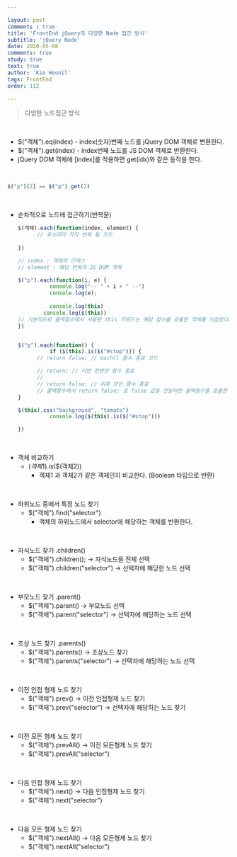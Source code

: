 ```yaml
---

layout: post
comments : true
title: 'FrontEnd jQuery의 다양한 Node 접근 방식'
subtitle: 'jQuery Node'
date: 2020-05-08
comments: true
study: true
text: true
author: 'Kim Heonil'
tags: FrontEnd
order: 112

---
```


> 다양한 노드접근 방식

<br>

- $("객체").eq(index) - index(숫자)번째 노드를 jQuery DOM 객체로 변환한다.
- $("객체").get(index) - index번째 노드를 JS DOM 객체로 반환한다.
- jQuery DOM 객체에 [index]를 적용하면 get(idx)와 같은 동작을 한다.

<br>

```javascript
$("p")[2] == $("p").get(2)
```

<br>

- 순차적으로 노드에 접근하기(반복문)

  ``` javascript
  $(객체).each(function(index, element) {
  		// 요소마다 각각 반복 될 코드
    
  })
  
  // index : 객체의 인덱스
  // element : 해당 반복의 JS DOM 객체
  
  $("p").each(function(i, e) {
  			console.log("-- " + i + " --")
  			console.log(e);
                  
  			console.log(this)
  		  console.log($(this))
  // 기본적으로 콜백함수에서 사용된 this 키워드는 해당 함수를 호출한 객체를 지칭한다.
  })
  
  
  $("p").each(function() {
  			if ($(this).is($("#stop"))) {
  		// return false; // each() 함수 종료 코드
  
  		// return; // 이번 한번만 함수 종료
  		//
  		// return false; // 이후 모든 함수 종료
  		// 콜백함수에서 return false; 로 false 값을 전달하면 콜백함수를 호출한 객체가 중단된다.
  }
  
  $(this).css("background", "tomato")
  			console.log($(this).is($("#stop")))
  
  })
  
  ```

<br>

- 객체 비교하기
  - $(객체1).is$($(객체2))
    - 객체1 과 객체2가 같은 객체인지 비교한다. (Boolean 타입으로 반환)

<br>

- 하위노드 중에서 특정 노드 찾기
  - $("객체").find("selector")
    - 객체의 하위노드에서 selector에 해당하는 객체를 반환한다.

<br>

- 자식노드 찾기 .children()
  - $("객체").children(); -> 자식노드들 전체 선택
  - $("객체").children("selector") -> 선택자에 해당한 노드 선택

<br>

- 부모노드 찾기 .parent()
  - $("객체").parent() -> 부모노드 선택
  - $("객체").parent("selector") -> 선택자에 해당하는 노드 선택

<br>

- 조상 노드 찾기 .parents()
  - $("객체").parents() -> 조상노드 찾기
  - $("객체").parents("selector") -> 선택자에 해당하는 노드 선택

<br>

- 이전 인접 형제 노드 찾기
  - $("객체").prev() -> 이전 인접형제 노드 찾기
  - $("객체").prev("selector") -> 선택자에 해당하는 노드 찾기

<br>

- 이전 모든 형제 노드 찾기
  - $("객체").prevAll() -> 이전 모든형제 노드 찾기
  - $("객체").prevAll("selector")

<br>

- 다음 인접 형제 노드 찾기
  - $("객체").next() -> 다음 인접형제 노드 찾기
  - $("객체").next("selector")

<br>

- 다음 모든 형제 노드 찾기
  - $("객체").nextAll() -> 다음 모든형제 노드 찾기
  - $("객체").nextAll("selector")

<br><br>